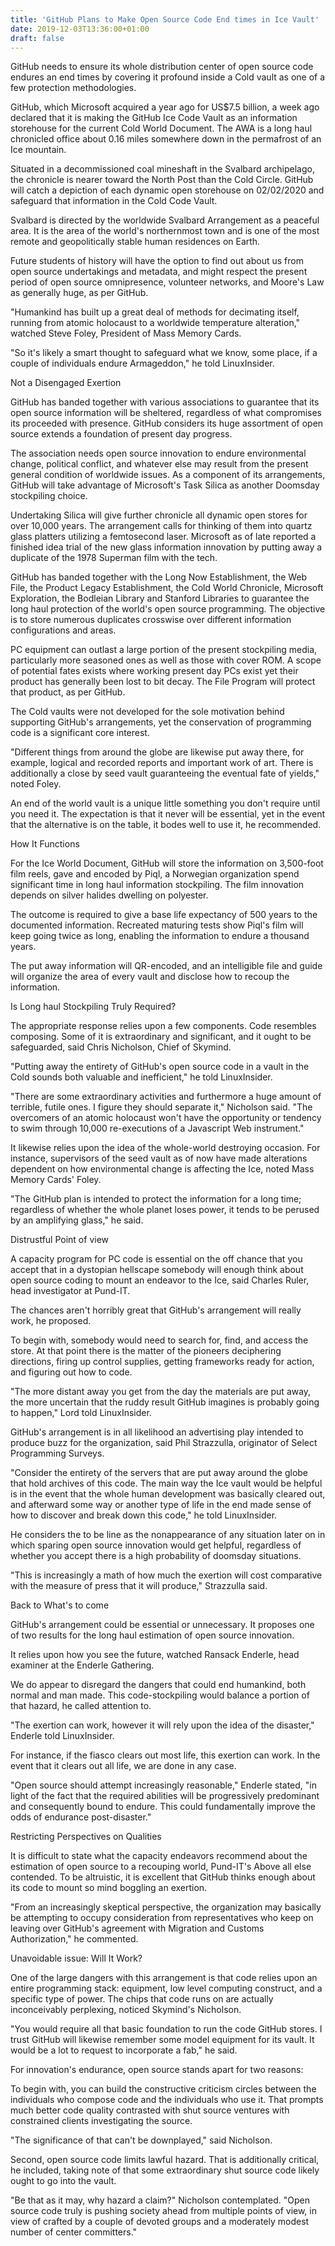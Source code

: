 ```yaml
---
title: 'GitHub Plans to Make Open Source Code End times in Ice Vault'
date: 2019-12-03T13:36:00+01:00
draft: false
---
```


GitHub needs to ensure its whole distribution center of open source code endures an end times by covering it profound inside a Cold vault as one of a few protection methodologies.  
  
GitHub, which Microsoft acquired a year ago for US$7.5 billion, a week ago declared that it is making the GitHub Ice Code Vault as an information storehouse for the current Cold World Document. The AWA is a long haul chronicled office about 0.16 miles somewhere down in the permafrost of an Ice mountain.  
  
Situated in a decommissioned coal mineshaft in the Svalbard archipelago, the chronicle is nearer toward the North Post than the Cold Circle. GitHub will catch a depiction of each dynamic open storehouse on 02/02/2020 and safeguard that information in the Cold Code Vault.  
  
Svalbard is directed by the worldwide Svalbard Arrangement as a peaceful area. It is the area of the world's northernmost town and is one of the most remote and geopolitically stable human residences on Earth.  
  
Future students of history will have the option to find out about us from open source undertakings and metadata, and might respect the present period of open source omnipresence, volunteer networks, and Moore's Law as generally huge, as per GitHub.  
  
"Humankind has built up a great deal of methods for decimating itself, running from atomic holocaust to a worldwide temperature alteration," watched Steve Foley, President of Mass Memory Cards.  
  
"So it's likely a smart thought to safeguard what we know, some place, if a couple of individuals endure Armageddon," he told LinuxInsider.  
  
Not a Disengaged Exertion  
  
GitHub has banded together with various associations to guarantee that its open source information will be sheltered, regardless of what compromises its proceeded with presence. GitHub considers its huge assortment of open source extends a foundation of present day progress.  
  
The association needs open source innovation to endure environmental change, political conflict, and whatever else may result from the present general condition of worldwide issues. As a component of its arrangements, GitHub will take advantage of Microsoft's Task Silica as another Doomsday stockpiling choice.  
  
Undertaking Silica will give further chronicle all dynamic open stores for over 10,000 years. The arrangement calls for thinking of them into quartz glass platters utilizing a femtosecond laser. Microsoft as of late reported a finished idea trial of the new glass information innovation by putting away a duplicate of the 1978 Superman film with the tech.  
  
GitHub has banded together with the Long Now Establishment, the Web File, the Product Legacy Establishment, the Cold World Chronicle, Microsoft Exploration, the Bodleian Library and Stanford Libraries to guarantee the long haul protection of the world's open source programming. The objective is to store numerous duplicates crosswise over different information configurations and areas.  
  
PC equipment can outlast a large portion of the present stockpiling media, particularly more seasoned ones as well as those with cover ROM. A scope of potential fates exists where working present day PCs exist yet their product has generally been lost to bit decay. The File Program will protect that product, as per GitHub.  
  
The Cold vaults were not developed for the sole motivation behind supporting GitHub's arrangements, yet the conservation of programming code is a significant core interest.  
  
"Different things from around the globe are likewise put away there, for example, logical and recorded reports and important work of art. There is additionally a close by seed vault guaranteeing the eventual fate of yields," noted Foley.  
  
An end of the world vault is a unique little something you don't require until you need it. The expectation is that it never will be essential, yet in the event that the alternative is on the table, it bodes well to use it, he recommended.  
  
How It Functions  
  
For the Ice World Document, GitHub will store the information on 3,500-foot film reels, gave and encoded by Piql, a Norwegian organization spend significant time in long haul information stockpiling. The film innovation depends on silver halides dwelling on polyester.  
  
The outcome is required to give a base life expectancy of 500 years to the documented information. Recreated maturing tests show Piql's film will keep going twice as long, enabling the information to endure a thousand years.  
  
The put away information will QR-encoded, and an intelligible file and guide will organize the area of every vault and disclose how to recoup the information.  
  
Is Long haul Stockpiling Truly Required?  
  
The appropriate response relies upon a few components. Code resembles composing. Some of it is extraordinary and significant, and it ought to be safeguarded, said Chris Nicholson, Chief of Skymind.  
  
"Putting away the entirety of GitHub's open source code in a vault in the Cold sounds both valuable and inefficient," he told LinuxInsider.  
  
"There are some extraordinary activities and furthermore a huge amount of terrible, futile ones. I figure they should separate it," Nicholson said. "The overcomers of an atomic holocaust won't have the opportunity or tendency to swim through 10,000 re-executions of a Javascript Web instrument."  
  
It likewise relies upon the idea of the whole-world destroying occasion. For instance, supervisors of the seed vault as of now have made alterations dependent on how environmental change is affecting the Ice, noted Mass Memory Cards' Foley.  
  
"The GitHub plan is intended to protect the information for a long time; regardless of whether the whole planet loses power, it tends to be perused by an amplifying glass," he said.  
  
Distrustful Point of view  
  
A capacity program for PC code is essential on the off chance that you accept that in a dystopian hellscape somebody will enough think about open source coding to mount an endeavor to the Ice, said Charles Ruler, head investigator at Pund-IT.  
  
The chances aren't horribly great that GitHub's arrangement will really work, he proposed.  
  
To begin with, somebody would need to search for, find, and access the store. At that point there is the matter of the pioneers deciphering directions, firing up control supplies, getting frameworks ready for action, and figuring out how to code.  
  
"The more distant away you get from the day the materials are put away, the more uncertain that the ruddy result GitHub imagines is probably going to happen," Lord told LinuxInsider.  
  
GitHub's arrangement is in all likelihood an advertising play intended to produce buzz for the organization, said Phil Strazzulla, originator of Select Programming Surveys.  
  
"Consider the entirety of the servers that are put away around the globe that hold archives of this code. The main way the Ice vault would be helpful is in the event that the whole human development was basically cleared out, and afterward some way or another type of life in the end made sense of how to discover and break down this code," he told LinuxInsider.  
  
He considers the to be line as the nonappearance of any situation later on in which sparing open source innovation would get helpful, regardless of whether you accept there is a high probability of doomsday situations.  
  
"This is increasingly a math of how much the exertion will cost comparative with the measure of press that it will produce," Strazzulla said.  
  
Back to What's to come  
  
GitHub's arrangement could be essential or unnecessary. It proposes one of two results for the long haul estimation of open source innovation.  
  
It relies upon how you see the future, watched Ransack Enderle, head examiner at the Enderle Gathering.  
  
We do appear to disregard the dangers that could end humankind, both normal and man made. This code-stockpiling would balance a portion of that hazard, he called attention to.  
  
"The exertion can work, however it will rely upon the idea of the disaster," Enderle told LinuxInsider.  
  
For instance, if the fiasco clears out most life, this exertion can work. In the event that it clears out all life, we are done in any case.  
  
"Open source should attempt increasingly reasonable," Enderle stated, "in light of the fact that the required abilities will be progressively predominant and consequently bound to endure. This could fundamentally improve the odds of endurance post-disaster."  
  
Restricting Perspectives on Qualities  
  
It is difficult to state what the capacity endeavors recommend about the estimation of open source to a recouping world, Pund-IT's Above all else contended. To be altruistic, it is excellent that GitHub thinks enough about its code to mount so mind boggling an exertion.  
  
"From an increasingly skeptical perspective, the organization may basically be attempting to occupy consideration from representatives who keep on leaving over GitHub's agreement with Migration and Customs Authorization," he commented.  
  
Unavoidable issue: Will It Work?  
  
One of the large dangers with this arrangement is that code relies upon an entire programming stack: equipment, low level computing construct, and a specific type of power. The chips that code runs on are actually inconceivably perplexing, noticed Skymind's Nicholson.  
  
"You would require all that basic foundation to run the code GitHub stores. I trust GitHub will likewise remember some model equipment for its vault. It would be a lot to request to incorporate a fab," he said.  
  
For innovation's endurance, open source stands apart for two reasons:  
  
To begin with, you can build the constructive criticism circles between the individuals who compose code and the individuals who use it. That prompts much better code quality contrasted with shut source ventures with constrained clients investigating the source.  
  
"The significance of that can't be downplayed," said Nicholson.  
  
Second, open source code limits lawful hazard. That is additionally critical, he included, taking note of that some extraordinary shut source code likely ought to go into the vault.  
  
"Be that as it may, why hazard a claim?" Nicholson contemplated. "Open source code truly is pushing society ahead from multiple points of view, in view of crafted by a couple of devoted groups and a moderately modest number of center committers."